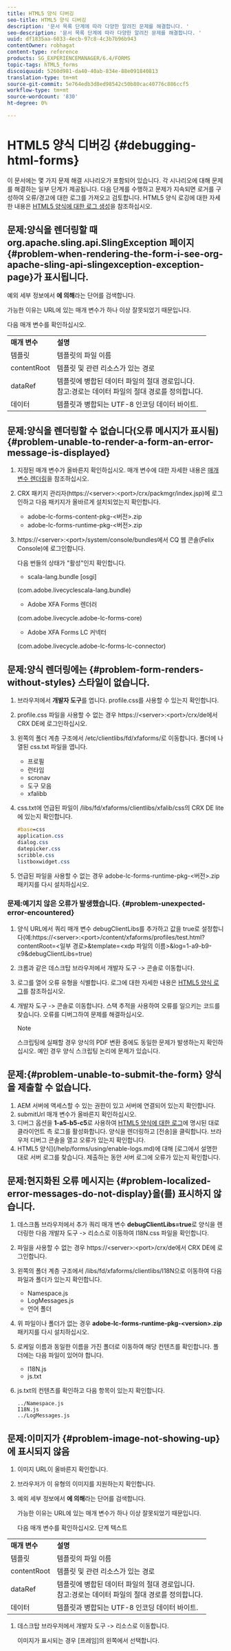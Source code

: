 ```yaml
---
title: HTML5 양식 디버깅
seo-title: HTML5 양식 디버깅
description: '문서 목록 단계에 따라 다양한 알려진 문제를 해결합니다. '
seo-description: '문서 목록 단계에 따라 다양한 알려진 문제를 해결합니다. '
uuid: df1835aa-6033-4ecb-97c8-4c3b7b96b943
contentOwner: robhagat
content-type: reference
products: SG_EXPERIENCEMANAGER/6.4/FORMS
topic-tags: hTML5_forms
discoiquuid: 5260d981-da40-40ab-834e-88e091840813
translation-type: tm+mt
source-git-commit: 5e764edb3d8ed98542c50b80cac40776c886ccf5
workflow-type: tm+mt
source-wordcount: '830'
ht-degree: 0%

---
```



# HTML5 양식 디버깅 {#debugging-html-forms}

이 문서에는 몇 가지 문제 해결 시나리오가 포함되어 있습니다. 각 시나리오에 대해 문제를 해결하는 일부 단계가 제공됩니다. 다음 단계를 수행하고 문제가 지속되면 로거를 구성하여 오류/경고에 대한 로그를 가져오고 검토합니다. HTML5 양식 로깅에 대한 자세한 내용은 [HTML5 양식에 대한 로그 생성](/help/forms/using/enable-logs.md)을 참조하십시오.

## 문제:양식을 렌더링할 때 org.apache.sling.api.SlingException 페이지 {#problem-when-rendering-the-form-i-see-org-apache-sling-api-slingexception-exception-page}가 표시됩니다.

예외 세부 정보에서 **에 의해**&#x200B;라는 단어를 검색합니다.

가능한 이유는 URL에 있는 매개 변수가 하나 이상 잘못되었기 때문입니다.

다음 매개 변수를 확인하십시오.

<table> 
 <tbody> 
  <tr> 
   <td><strong>매개 변수</strong></td> 
   <td><strong>설명</strong></td> 
  </tr> 
  <tr> 
   <td>템플릿</td> 
   <td>템플릿의 파일 이름</td> 
  </tr> 
  <tr> 
   <td>contentRoot</td> 
   <td>템플릿 및 관련 리소스가 있는 경로</td> 
  </tr> 
  <tr> 
   <td>dataRef</td> 
   <td>템플릿에 병합된 데이터 파일의 절대 경로입니다.<br /> 참고:경로는 데이터 파일의 절대 경로를 정의합니다.</td> 
  </tr> 
  <tr> 
   <td>데이터</td> 
   <td>템플릿과 병합되는 UTF-8 인코딩 데이터 바이트.</td> 
  </tr> 
 </tbody> 
</table>

## 문제:양식을 렌더링할 수 없습니다(오류 메시지가 표시됨) {#problem-unable-to-render-a-form-an-error-message-is-displayed}

1. 지정된 매개 변수가 올바른지 확인하십시오. 매개 변수에 대한 자세한 내용은 [매개 변수 렌더링](#problem-when-rendering-the-form-i-see-org-apache-sling-api-slingexception-exception-page)을 참조하십시오.
1. CRX 패키지 관리자(https://&lt;server>:&lt;port>/crx/packmgr/index.jsp)에 로그인하고 다음 패키지가 올바르게 설치되었는지 확인합니다.

   * adobe-lc-forms-content-pkg-&lt;버전>.zip
   * adobe-lc-forms-runtime-pkg-&lt;버전>.zip

1. https://&lt;server>:&lt;port>/system/console/bundles에서 CQ 웹 콘솔(Felix Console)에 로그인합니다.

   다음 번들의 상태가 &quot;활성&quot;인지 확인합니다.

   * scala-lang.bundle [osgi]

   (com.adobe.livecyclescala-lang.bundle)

   * Adobe XFA Forms 렌더러

   (com.adobe.livecycle.adobe-lc-forms-core)

   * Adobe XFA Forms LC 커넥터

   (com.adobe.livecycle.adobe-lc-forms-lc-connector)

## 문제:양식 렌더링에는 {#problem-form-renders-without-styles} 스타일이 없습니다.

1. 브라우저에서 **개발자 도구**&#x200B;를 엽니다. profile.css를 사용할 수 있는지 확인합니다.
1. profile.css 파일을 사용할 수 없는 경우 https://&lt;server>:&lt;port>/crx/de에서 CRX DE에 로그인하십시오.
1. 왼쪽의 폴더 계층 구조에서 /etc/clientlibs/fd/xfaforms/로 이동합니다. 폴더에 나열된 css.txt 파일을 엽니다.

   * 프로필
   * 런타임
   * scronav
   * 도구 모음
   * xfalibb

1. css.txt에 언급된 파일이 /libs/fd/xfaforms/clientlibs/xfalib/css의 CRX DE lite에 있는지 확인합니다.

   ```css
   #base=css
   application.css
   dialog.css
   datepicker.css
   scribble.css
   listboxwidget.css
   ```

1. 언급된 파일을 사용할 수 없는 경우 adobe-lc-forms-runtime-pkg-&lt;버전>.zip 패키지를 다시 설치하십시오.

### 문제:예기치 않은 오류가 발생했습니다. {#problem-unexpected-error-encountered}

1. 양식 URL에서 쿼리 매개 변수 debugClientLibs를 추가하고 값을 true로 설정합니다(예:https://&lt;server>:&lt;port>/content/xfaforms/profiles/test.html?contentRoot=&lt;일부 경로>&amp;template=&lt;xdp 파일의 이름>&amp;log=1-a9-b9-c9&amp;debugClientLibs=true)
1. 크롬과 같은 데스크탑 브라우저에서 개발자 도구 -> 콘솔로 이동합니다.
1. 로그를 열어 오류 유형을 식별합니다. 로그에 대한 자세한 내용은 [HTML5 양식 로그](/help/forms/using/enable-logs.md)를 참조하십시오.
1. 개발자 도구 -> 콘솔로 이동합니다. 스택 추적을 사용하여 오류를 일으키는 코드를 찾습니다. 오류를 디버그하여 문제를 해결하십시오.

   >[!NOTE]
   >
   >스크립팅에 실패할 경우 양식의 PDF 변환 중에도 동일한 문제가 발생하는지 확인하십시오. 예인 경우 양식 스크립팅 논리에 문제가 있습니다.

## 문제:{#problem-unable-to-submit-the-form} 양식을 제출할 수 없습니다.

1. AEM 서버에 액세스할 수 있는 권한이 있고 서버에 연결되어 있는지 확인합니다.
1. submitUrl 매개 변수가 올바른지 확인하십시오.
1. 디버그 옵션을 **1-a5-b5-c5**&#x200B;로 사용하여 [HTML5 양식에 대한 로그](/help/forms/using/enable-logs.md)에 명시된 대로 클라이언트 측 로그를 활성화합니다. 양식을 렌더링하고 [전송]을 클릭합니다. 브라우저 디버그 콘솔을 열고 오류가 있는지 확인합니다.
1. HTML5 양식](/help/forms/using/enable-logs.md)에 대해 [로그에서 설명한 대로 서버 로그를 찾습니다. 제출하는 동안 서버 로그에 오류가 있는지 확인합니다.

## 문제:현지화된 오류 메시지는 {#problem-localized-error-messages-do-not-display}을(를) 표시하지 않습니다.

1. 데스크톱 브라우저에서 추가 쿼리 매개 변수 **debugClientLibs=true**&#x200B;로 양식을 렌더링한 다음 개발자 도구 -> 리소스로 이동하여 I18N.css 파일을 확인합니다.
1. 파일을 사용할 수 없는 경우 https://&lt;server>:&lt;port>/crx/de에서 CRX DE에 로그인합니다.
1. 왼쪽의 폴더 계층 구조에서 /libs/fd/xfaforms/clientlibs/I18N으로 이동하여 다음 파일과 폴더가 있는지 확인합니다.

   * Namespace.js
   * LogMessages.js
   * 언어 폴더

1. 위 파일이나 폴더가 없는 경우 **adobe-lc-forms-runtime-pkg-&lt;version>.zip** 패키지를 다시 설치하십시오.
1. 로케일 이름과 동일한 이름을 가진 폴더로 이동하여 해당 컨텐츠를 확인합니다. 폴더에는 다음 파일이 있어야 합니다.

   * I18N.js
   * js.txt

1. js.txt의 컨텐츠를 확인하고 다음 항목이 있는지 확인합니다.

   ```
   ../Namespace.js
   I18N.js
   ../LogMessages.js
   ```

## 문제:이미지가 {#problem-image-not-showing-up}에 표시되지 않음

1. 이미지 URL이 올바른지 확인합니다.
1. 브라우저가 이 유형의 이미지를 지원하는지 확인합니다.
1. 예외 세부 정보에서 **에 의해**&#x200B;라는 단어를 검색합니다.

   가능한 이유는 URL에 있는 매개 변수가 하나 이상 잘못되었기 때문입니다.

   다음 매개 변수를 확인하십시오.
단계 텍스트

<table> 
 <tbody> 
  <tr> 
   <td><strong>매개 변수</strong></td> 
   <td><strong>설명</strong></td> 
  </tr> 
  <tr> 
   <td>템플릿</td> 
   <td>템플릿의 파일 이름</td> 
  </tr> 
  <tr> 
   <td>contentRoot</td> 
   <td>템플릿 및 관련 리소스가 있는 경로</td> 
  </tr> 
  <tr> 
   <td>dataRef</td> 
   <td>템플릿에 병합된 데이터 파일의 절대 경로입니다.<br /> 참고:경로는 데이터 파일의 절대 경로를 정의합니다.</td> 
  </tr> 
  <tr> 
   <td>데이터</td> 
   <td>템플릿과 병합되는 UTF-8 인코딩 데이터 바이트.</td> 
  </tr> 
 </tbody> 
</table>

1. 데스크탑 브라우저에서 개발자 도구 -> 리소스로 이동합니다.

   이미지가 표시되는 경우 [프레임]의 왼쪽에서 선택합니다.
